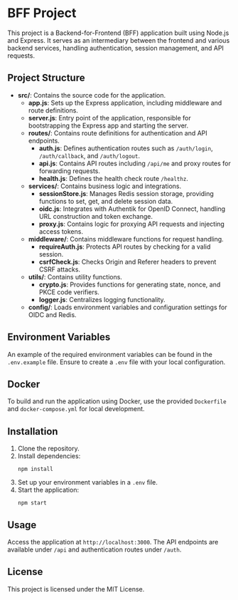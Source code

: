 # BFF Project

This project is a Backend-for-Frontend (BFF) application built using Node.js and Express. It serves as an intermediary between the frontend and various backend services, handling authentication, session management, and API requests.

## Project Structure

- **src/**: Contains the source code for the application.
  - **app.js**: Sets up the Express application, including middleware and route definitions.
  - **server.js**: Entry point of the application, responsible for bootstrapping the Express app and starting the server.
  - **routes/**: Contains route definitions for authentication and API endpoints.
    - **auth.js**: Defines authentication routes such as `/auth/login`, `/auth/callback`, and `/auth/logout`.
    - **api.js**: Contains API routes including `/api/me` and proxy routes for forwarding requests.
    - **health.js**: Defines the health check route `/healthz`.
  - **services/**: Contains business logic and integrations.
    - **sessionStore.js**: Manages Redis session storage, providing functions to set, get, and delete session data.
    - **oidc.js**: Integrates with Authentik for OpenID Connect, handling URL construction and token exchange.
    - **proxy.js**: Contains logic for proxying API requests and injecting access tokens.
  - **middleware/**: Contains middleware functions for request handling.
    - **requireAuth.js**: Protects API routes by checking for a valid session.
    - **csrfCheck.js**: Checks Origin and Referer headers to prevent CSRF attacks.
  - **utils/**: Contains utility functions.
    - **crypto.js**: Provides functions for generating state, nonce, and PKCE code verifiers.
    - **logger.js**: Centralizes logging functionality.
  - **config/**: Loads environment variables and configuration settings for OIDC and Redis.

## Environment Variables

An example of the required environment variables can be found in the `.env.example` file. Ensure to create a `.env` file with your local configuration.

## Docker

To build and run the application using Docker, use the provided `Dockerfile` and `docker-compose.yml` for local development.

## Installation

1. Clone the repository.
2. Install dependencies:
   ```
   npm install
   ```
3. Set up your environment variables in a `.env` file.
4. Start the application:
   ```
   npm start
   ```

## Usage

Access the application at `http://localhost:3000`. The API endpoints are available under `/api` and authentication routes under `/auth`.

## License

This project is licensed under the MIT License.